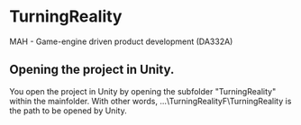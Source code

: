 # TurningReality
MAH - Game-engine driven product development (DA332A)


## Opening the project in Unity.
You open the project in Unity by opening the subfolder "TurningReality" within the mainfolder.
With other words, ...\TurningRealityF\TurningReality is the path to be opened by Unity.
